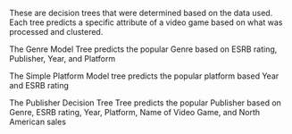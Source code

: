 These are decision trees that were determined based on the data used.  Each tree predicts a specific attribute of a video game based on what was processed and clustered.  

The Genre Model Tree predicts the popular Genre based on ESRB rating, Publisher, Year, and Platform

The Simple Platform Model tree predicts the popular platform based Year and ESRB rating

The Publisher Decision Tree Tree predicts the popular Publisher based on Genre, ESRB rating, Year, Platform, Name of Video Game, and North American sales
